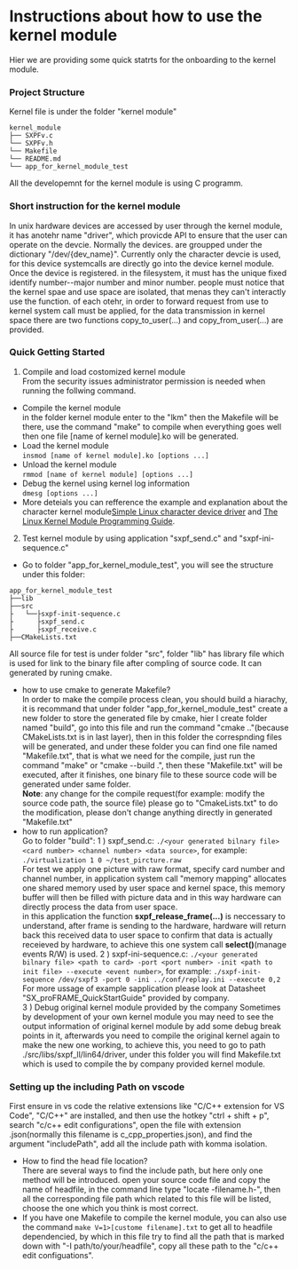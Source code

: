 # Instructions about how to use the kernel module
Hier we are providing some quick statrts for the onboarding to the kernel module. <br>
### Project Structure
Kernel file is under the folder "kernel module"

```
kernel_module
├── SXPFv.c                          
└── SXPFv.h
└── Makefile                  
└── README.md
└── app_for_kernel_module_test
```
All the developemnt for the kernel module is using C programm.
### Short instruction for the kernel module
In unix hardware devices are accessed by user through the kernel module, it has anotehr name "driver", which provicde API to ensure that the user can operate on the devcie. Normally the devices. 
are groupped under the dictionary "/dev/{dev_name}". Currently only the character devcie is used, for this device systemcalls are directly go into the device kernel module. Once the device is registered. 
in the filesystem, it must has the unique fixed identify number--major number and minor number. people must notice that the kernel spae and use space are isolated, that menas they can't interactly use the function. 
of each otehr, in order to forward request from use to kernel system call must be applied, for the data transmission in kernel space there are two functions copy_to_user(...) and copy_from_user(...) are provided. 

### Quick Getting Started
  1. Compile and load costomized kernel module <br> 
  From the security issues administrator permission is needed when running the follwing command.
- Compile the kernel module <br>
  in the folder kernel module enter to the "lkm" then the Makefile will be there, use the command "make" to compile when everything goes well then one file [name of kernel module].ko will be generated.  
- Load the kernel module <br>
  `insmod [name of kernel module].ko [options ...]`
- Unload the kernel module <br>
  `rmmod [name of kernel module] [options ...]`
- Debug the kernel using kernel log information <br>
  `dmesg [options ...]`
- More deteials you can refference the example and explanation about the character kernel module[Simple Linux character device driver](https://olegkutkov.me/2018/03/14/simple-linux-character-device-driver/) and [The Linux Kernel Module Programming Guide](https://sysprog21.github.io/lkmpg/#the-fileoperations-structure).
2. Test kernel module by using application "sxpf_send.c" and "sxpf-ini-sequence.c" 
- Go to folder "app_for_kernel_module_test", you will see the structure under this folder: 
```
app_for_kernel_module_test
├──lib
├──src
├   └──├sxpf-init-sequence.c
├      ├sxpf_send.c
├      ├sxpf_receive.c
├──CMakeLists.txt
```
All source file for test is under folder "src", folder "lib" has library file which is used for link to the binary file after compling of source code. It can generated by runing cmake.
- how to use cmake to generate Makefile? <br>
In order to make the compile process clean, you should build a hiarachy, it is recommand that under folder "app_for_kernel_module_test" create a new folder to store the generated file by cmake, hier I create folder named "build", go into this file and run the command "cmake .."(because CMakeLists.txt is in last layer), then in this folder the correspnding files will be generated, and under these folder you can find one file named "Makefile.txt", that is what we need for the compile, just run the command "make" or "cmake --build .", then these "Makefile.txt" will be executed, after it finishes, one binary file to these source code will be generated under same folder. <br>
**Note**: any change for the compile request(for example: modify the source code path, the source file) please go to "CmakeLists.txt" to do the modification, please don't change anything directly in generated "Makefile.txt" 
- how to run application? <br>
Go to folder "build": 
1 ) sxpf_send.c: 
`./<your generated bilnary file> <card number> <channel number> <data source>`, for example: `./virtualization 1 0 ~/test_pircture.raw` <br>
For test we apply one picture with raw format, specify card number and channel number, in application system call "memory mapping" allocates one shared memory used by user space and kernel space, this memory buffer will then be filled with picture data and in this way hardware can directly process the data from user space. <br>
in this application the function **sxpf_release_frame(...)** is neccessary to understand, after frame is sending to the hardware, hardware will return back this received data to user space to confirm that data is actually receieved by hardware, to achieve this one system call **select()**(manage events R/W) is used.
2 ) sxpf-ini-sequence.c: 
`./<your generated bilnary file> <path to card> -port <port number> -init <path to init file> --execute <event number>`, for example: `./sxpf-init-sequence /dev/sxpf3 -port 0 -ini ../conf/replay.ini --execute 0,2` <br>
For more ussage of example sapplication please look at Datasheet "SX_proFRAME_QuickStartGuide" provided by company. <br>
3 ) Debug original kernel module provided by the company
Sometimes by development of your own kernel module you may need to see the output information of original kernel module by add some debug break points in it, afterwards you need to compile the original kernel again to make the new one working, to achieve this, you need to go to path ./src/libs/sxpf_ll/lin64/driver, under this folder you will find Makefile.txt which is used to compile the by company provided kernel module.   

### Setting up the including Path on vscode
First ensure in vs code the relative extensions like "C/C++ extension for VS Code", "C/C++" are installed, and then use the hotkey "ctrl + shift + p", search "c/c++ edit configurations", open the file with extension .json(normally this filename is c_cpp_properties.json), and find the argument "includePath", add all the include path with komma isolation.
 - How to find the head file location? <br>
There are several ways to find the include path, but here only one method will be introduced. open your source code file and copy the name of headfile, in the command line type "locate -filename.h-", then all the corresponding file path which related to this file will be listed, choose the one which you think is most correct.
 - If you have one Makefile to compile the kernel module, you can also use the command `make V=1>[custome filename].txt` to get all to headfile dependencied, by which in this file try to find all the path that is marked down with "-I path/to/your/headfile", copy all these path to the "c/c++ edit configuations".
